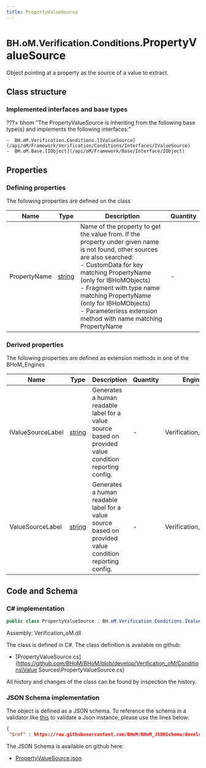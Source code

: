 ```yaml
---
title: PropertyValueSource
---
```


# <small>BH.oM.Verification.Conditions.</small>**PropertyValueSource**

Object pointing at a property as the source of a value to extract.

## Class structure

### Implemented interfaces and base types

???+ bhom "The PropertyValueSource is inheriting from the following base type(s) and implements the following interfaces:"

    -  BH.oM.Verification.Conditions.[IValueSource](/api/oM/Framework/Verification/Conditions/Interfaces/IValueSource)
    -  BH.oM.Base.[IObject](/api/oM/Framework/Base/Interface/IObject)


## Properties



### Defining properties

The following properties are defined on the class

| Name             | Type             | Description      | Quantity         |
|------------------|------------------|------------------|------------------|
| PropertyName | [string](https://learn.microsoft.com/en-us/dotnet/api/System.String?view=netstandard-2.0) | Name of the property to get the value from. If the property under given name is not found, other sources are also searched:<br>- CustomData for key matching PropertyName (only for IBHoMObjects)<br>- Fragment with type name matching PropertyName (only for IBHoMObjects)<br>- Parameterless extension method with name matching PropertyName | - |


### Derived properties

The following properties are defined as extension methods in one of the BHoM_Engines

| Name             | Type             | Description      | Quantity         | Engine           |
|------------------|------------------|------------------|------------------|------------------|
| IValueSourceLabel | [string](https://learn.microsoft.com/en-us/dotnet/api/System.String?view=netstandard-2.0) | Generates a human readable label for a value source based on provided value condition reporting config. | - | Verification_Engine |
| ValueSourceLabel | [string](https://learn.microsoft.com/en-us/dotnet/api/System.String?view=netstandard-2.0) | Generates a human readable label for a value source based on provided value condition reporting config. | - | Verification_Engine |


## Code and Schema

### C# implementation

``` C# title="C#"
public class PropertyValueSource : BH.oM.Verification.Conditions.IValueSource, BH.oM.Base.IObject
```

Assembly: Verification_oM.dll

The class is defined in C#. The class definition is available on github:

- [PropertyValueSource.cs](https://github.com/BHoM/BHoM/blob/develop/Verification_oM/Conditions\Value Sources\PropertyValueSource.cs)

All history and changes of the class can be found by inspection the history.
### JSON Schema implementation

The object is defined as a JSON schema. To reference the schema in a validator like [this](https://www.jsonschemavalidator.net/) to validate a Json instance, please use the lines below:

``` json title="JSON Schema"
{
 "$ref" : https://raw.githubusercontent.com/BHoM/BHoM_JSONSchema/develop/Verification_oM/Conditions/PropertyValueSource.json}
```

The JSON Schema is available on github here:

- [PropertyValueSource.json](https://github.com/BHoM/BHoM_JSONSchema/blob/develop/Verification_oM/Conditions/PropertyValueSource.json)

